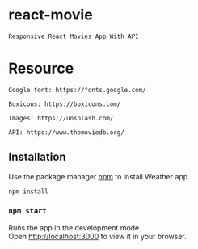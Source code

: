 # react-movie

    Responsive React Movies App With API

# Resource

    Google font: https://fonts.google.com/

    Boxicons: https://boxicons.com/

    Images: https://unsplash.com/

    API: https://www.themoviedb.org/

## Installation

Use the package manager [npm](https://docs.npmjs.com/cli/v8/commands/npm-install/) to install Weather app.

```bash
npm install
```

### `npm start`

Runs the app in the development mode.\
Open [http://localhost:3000](http://localhost:3000) to view it in your browser.


